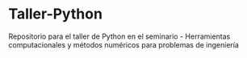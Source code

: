 # Taller-Python
Repositorio para el taller de Python en el seminario - Herramientas computacionales y métodos numéricos para problemas de ingeniería
